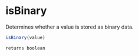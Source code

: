 # isBinary

 Determines whether a value is stored as binary data.

```javascript
isBinary(value)
```

```javascript
returns boolean
```
